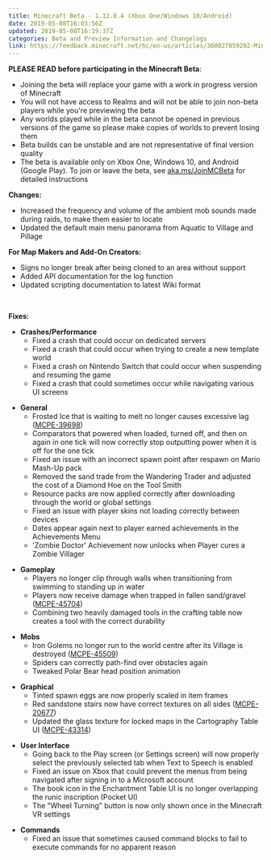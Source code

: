 ```yaml
---
title: Minecraft Beta - 1.12.0.4 (Xbox One/Windows 10/Android)
date: 2019-05-08T16:03:56Z
updated: 2019-05-08T16:19:37Z
categories: Beta and Preview Information and Changelogs
link: https://feedback.minecraft.net/hc/en-us/articles/360027859292-Minecraft-Beta-1-12-0-4-Xbox-One-Windows-10-Android
---
```


**PLEASE READ before participating in the Minecraft Beta**:

- Joining the beta will replace your game with a work in progress version of Minecraft
- You will not have access to Realms and will not be able to join non-beta players while you're previewing the beta
- Any worlds played while in the beta cannot be opened in previous versions of the game so please make copies of worlds to prevent losing them
- Beta builds can be unstable and are not representative of final version quality
- The beta is available only on Xbox One, Windows 10, and Android (Google Play). To join or leave the beta, see [aka.ms/JoinMCBeta](https://aka.ms/JoinMCBeta) for detailed instructions

**Changes:**

- Increased the frequency and volume of the ambient mob sounds made during raids, to make them easier to locate
- Updated the default main menu panorama from Aquatic to Village and Pillage 

**For Map Makers and Add-On Creators:**

- Signs no longer break after being cloned to an area without support
- Added API documentation for the log function
- Updated scripting documentation to latest Wiki format

 

**Fixes:**

- **Crashes/Performance**
  - Fixed a crash that could occur on dedicated servers
  - Fixed a crash that could occur when trying to create a new template world
  - Fixed a crash on Nintendo Switch that could occur when suspending and resuming the game
  - Fixed a crash that could sometimes occur while navigating various UI screens 

<!-- -->

- **General**
  - Frosted Ice that is waiting to melt no longer causes excessive lag ([MCPE-39698](https://bugs.mojang.com/browse/MCPE-39698))
  - Comparators that powered when loaded, turned off, and then on again in one tick will now correctly stop outputting power when it is off for the one tick
  - Fixed an issue with an incorrect spawn point after respawn on Mario Mash-Up pack
  - Removed the sand trade from the Wandering Trader and adjusted the cost of a Diamond Hoe on the Tool Smith
  - Resource packs are now applied correctly after downloading through the world or global settings
  - Fixed an issue with player skins not loading correctly between devices
  - Dates appear again next to player earned achievements in the Achievements Menu
  - 'Zombie Doctor' Achievement now unlocks when Player cures a Zombie Villager 

<!-- -->

- **Gameplay**
  - Players no longer clip through walls when transitioning from swimming to standing up in water
  - Players now receive damage when trapped in fallen sand/gravel ([MCPE-45704](https://bugs.mojang.com/browse/MCPE-45704))
  - Combining two heavily damaged tools in the crafting table now creates a tool with the correct durability 

<!-- -->

- **Mobs**
  - Iron Golems no longer run to the world centre after its Village is destroyed ([MCPE-45509](https://bugs.mojang.com/browse/MCPE-45509))
  - Spiders can correctly path-find over obstacles again
  - Tweaked Polar Bear head position animation 

<!-- -->

- **Graphical**
  - Tinted spawn eggs are now properly scaled in item frames
  - Red sandstone stairs now have correct textures on all sides ([MCPE-20677](https://bugs.mojang.com/browse/MCPE-20677))
  - Updated the glass texture for locked maps in the Cartography Table UI ([MCPE-43314](https://bugs.mojang.com/browse/MCPE-43314)) 

<!-- -->

- **User Interface**
  - Going back to the Play screen (or Settings screen) will now properly select the previously selected tab when Text to Speech is enabled
  - Fixed an issue on Xbox that could prevent the menus from being navigated after signing in to a Microsoft account
  - The book icon in the Enchantment Table UI is no longer overlapping the runic inscription (Pocket UI)
  - The "Wheel Turning" button is now only shown once in the Minecraft VR settings 

<!-- -->

- **Commands**
  - Fixed an issue that sometimes caused command blocks to fail to execute commands for no apparent reason
